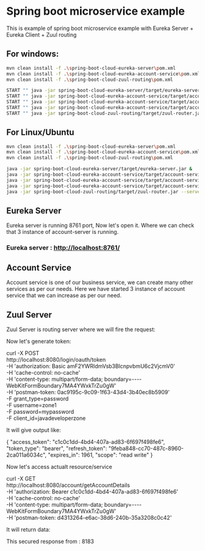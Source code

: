 # Spring boot microservice example

This is example of spring boot microservice example with Eureka Server + Eureka Client + Zuul routing

## For windows:

```sh
mvn clean install -f .\spring-boot-cloud-eureka-server\pom.xml
mvn clean install -f .\spring-boot-cloud-eureka-account-service\pom.xml
mvn clean install -f .\spring-boot-cloud-zuul-routing\pom.xml

START "" java -jar spring-boot-cloud-eureka-server/target/eureka-server.jar 
START "" java -jar spring-boot-cloud-eureka-account-service/target/account-service.jar --server.port=8181
START "" java -jar spring-boot-cloud-eureka-account-service/target/account-service.jar --server.port=8182
START "" java -jar spring-boot-cloud-eureka-account-service/target/account-service.jar --server.port=8183
START "" java -jar spring-boot-cloud-zuul-routing/target/zuul-router.jar --server.port=8080 
```

## For Linux/Ubuntu

```sh
mvn clean install -f .\spring-boot-cloud-eureka-server\pom.xml
mvn clean install -f .\spring-boot-cloud-eureka-account-service\pom.xml
mvn clean install -f .\spring-boot-cloud-zuul-routing\pom.xml

java -jar spring-boot-cloud-eureka-server/target/eureka-server.jar &
java -jar spring-boot-cloud-eureka-account-service/target/account-service.jar --server.port=8181 &
java -jar spring-boot-cloud-eureka-account-service/target/account-service.jar --server.port=8182 &
java -jar spring-boot-cloud-eureka-account-service/target/account-service.jar --server.port=8183 &
java -jar spring-boot-cloud-zuul-routing/target/zuul-router.jar --server.port=8080 & 
```

## Eureka Server

Eureka server is running 8761 port, Now let's open it. Where we can check that 3 instance of account-server is running.

### Eureka server : [http://localhost:8761/](http://localhost:8761/)

## Account Service

Account service is one of our business service, we can create many other services as per our needs. Here we have started 3 instance 
of account service that we can increase as per our need. 

## Zuul Server

Zuul Server is routing server where we will fire the request:

Now let's generate token:

curl -X POST \
  http://localhost:8080/login/oauth/token \
  -H 'authorization: Basic amF2YWRldmVsb3BlcnpvbmU6c2VjcmV0' \
  -H 'cache-control: no-cache' \
  -H 'content-type: multipart/form-data; boundary=----WebKitFormBoundary7MA4YWxkTrZu0gW' \
  -H 'postman-token: 0ac9195c-9c09-1f63-43d4-3b40ec8b5909' \
  -F grant_type=password \
  -F username=zone1 \
  -F password=mypassword \
  -F client_id=javadeveloperzone
  
It will give output like:

{
    "access_token": "c1c0c1dd-4bd4-407a-ad83-6f697f498fe6",
    "token_type": "bearer",
    "refresh_token": "9feba848-cc70-487c-8960-2ca011a6034c",
    "expires_in": 1961,
    "scope": "read write"
}

Now let's access actualt resource/service

curl -X GET \
  http://localhost:8080/account/getAccountDetails \
  -H 'authorization: Bearer c1c0c1dd-4bd4-407a-ad83-6f697f498fe6' \
  -H 'cache-control: no-cache' \
  -H 'content-type: multipart/form-data; boundary=----WebKitFormBoundary7MA4YWxkTrZu0gW' \
  -H 'postman-token: d4313264-e6ac-38d6-240b-35a3208c0c42'

It will return data:


This secured response from : 8183